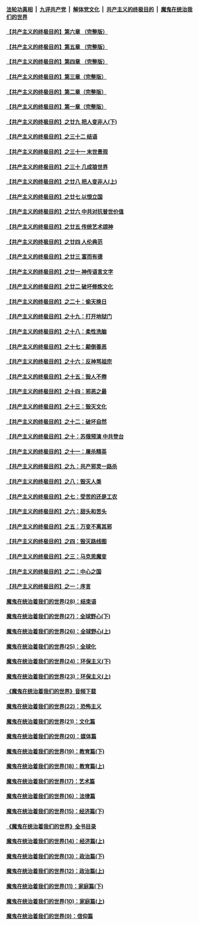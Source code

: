 

####  [法轮功真相](../../../../basic/blob/master/README.md?t=04211801) &nbsp;|&nbsp; [九评共产党](../../../../9ping.md/blob/master/README.md?t=04211801) &nbsp;|&nbsp; [解体党文化](../../../../jtdwh.md/blob/master/README.md?t=04211801)  &nbsp;|&nbsp; [共产主义的终极目的](../../../../gczydzjmd.md/blob/master/README.md?t=04211801) &nbsp;|&nbsp; [魔鬼在统治我们的世界](../../../../mgztzwmdsj.md/blob/master/README.md?t=04211801) 

#### [【共产主义的终极目的】第六章 （完整版）](../pages/nsc422/n11428913.md?t=04211801) 

#### [【共产主义的终极目的】第五章 （完整版）](../pages/nsc422/n11428912.md?t=04211801) 

#### [【共产主义的终极目的】第四章 （完整版）](../pages/nsc422/n11428907.md?t=04211801) 

#### [【共产主义的终极目的】第三章（完整版）](../pages/nsc422/n11428848.md?t=04211801) 

#### [【共产主义的终极目的】第二章（完整版）](../pages/nsc422/n11428831.md?t=04211801) 

#### [【共产主义的终极目的】第一章（完整版）](../pages/nsc422/n11417651.md?t=04211801) 

#### [【共产主义的终极目的】之廿九 把人变非人(下)](../pages/nsc422/n11344140.md?t=04211801) 

#### [【共产主义的终极目的】之三十二 结语](../pages/nsc422/n11360535.md?t=04211801) 

#### [【共产主义的终极目的】之三十一 末世景观](../pages/nsc422/n11351129.md?t=04211801) 

#### [【共产主义的终极目的】之三十 几成狼世界](../pages/nsc422/n11348280.md?t=04211801) 

#### [【共产主义的终极目的】之廿八 把人变非人(上)](../pages/nsc422/n11340492.md?t=04211801) 

#### [【共产主义的终极目的】之廿七 以恨立国](../pages/nsc422/n11336944.md?t=04211801) 

#### [【共产主义的终极目的】之廿六 中共对抗普世价值](../pages/nsc422/n11324785.md?t=04211801) 

#### [【共产主义的终极目的】之廿五 传统艺术颂神](../pages/nsc422/n11296396.md?t=04211801) 

#### [【共产主义的终极目的】之廿四 人伦典范](../pages/nsc422/n11296397.md?t=04211801) 

#### [【共产主义的终极目的】之廿三 富而有德](../pages/nsc422/n11283598.md?t=04211801) 

#### [【共产主义的终极目的】之廿一 神传语言文字](../pages/nsc422/n11263265.md?t=04211801) 

#### [【共产主义的终极目的】之廿二 破坏修炼文化](../pages/nsc422/n11245728.md?t=04211801) 

#### [【共产主义的终极目的】之二十：偷天换日](../pages/nsc422/n11238846.md?t=04211801) 

#### [【共产主义的终极目的】之十九：打开地狱门](../pages/nsc422/n11206376.md?t=04211801) 

#### [【共产主义的终极目的】之十八：柔性洗脑](../pages/nsc422/n11199994.md?t=04211801) 

#### [【共产主义的终极目的】之十七：颠倒善恶](../pages/nsc422/n11179782.md?t=04211801) 

#### [【共产主义的终极目的】之十六：反神骂祖宗](../pages/nsc422/n11166798.md?t=04211801) 

#### [【共产主义的终极目的】之十五：毁人不倦](../pages/nsc422/n11166792.md?t=04211801) 

#### [【共产主义的终极目的】之十四：邪恶之最](../pages/nsc422/n11150249.md?t=04211801) 

#### [【共产主义的终极目的】之十三：毁灭文化](../pages/nsc422/n11135227.md?t=04211801) 

#### [【共产主义的终极目的】之十二：破坏自然](../pages/nsc422/n11135214.md?t=04211801) 

#### [【共产主义的终极目的】之十：苏俄预演 中共登台](../pages/nsc422/n11118424.md?t=04211801) 

#### [【共产主义的终极目的】之十一：屠杀精英](../pages/nsc422/n11118442.md?t=04211801) 

#### [【共产主义的终极目的】之九：共产邪灵一路杀](../pages/nsc422/n11114139.md?t=04211801) 

#### [【共产主义的终极目的】之八：毁灭人类](../pages/nsc422/n11108503.md?t=04211801) 

#### [【共产主义的终极目的】之七：受苦的还是工农](../pages/nsc422/n11101809.md?t=04211801) 

#### [【共产主义的终极目的】之六：甜头和苦头](../pages/nsc422/n11096971.md?t=04211801) 

#### [【共产主义的终极目的】之五：万变不离其邪](../pages/nsc422/n11091285.md?t=04211801) 

#### [【共产主义的终极目的】之四：毁灭路线图](../pages/nsc422/n11086284.md?t=04211801) 

#### [【共产主义的终极目的】之三：马克思魔变](../pages/nsc422/n11061941.md?t=04211801) 

#### [【共产主义的终极目的】之二：中心之国](../pages/nsc422/n11047728.md?t=04211801) 

#### [【共产主义的终极目的】之一：序言](../pages/nsc422/n11086077.md?t=04211801) 

#### [魔鬼在统治着我们的世界(28)：结束语](../pages/nsc422/n10936246.md?t=04211801) 

#### [魔鬼在统治着我们的世界(27)：全球野心(下)](../pages/nsc422/n10928319.md?t=04211801) 

#### [魔鬼在统治着我们的世界(26)：全球野心(上)](../pages/nsc422/n10900318.md?t=04211801) 

#### [魔鬼在统治着我们的世界(25)：全球化](../pages/nsc422/n10788205.md?t=04211801) 

#### [魔鬼在统治着我们的世界(24)：环保主义(下)](../pages/nsc422/n10695307.md?t=04211801) 

#### [魔鬼在统治着我们的世界(23)：环保主义(上)](../pages/nsc422/n10688613.md?t=04211801) 

#### [《魔鬼在统治着我们的世界》音频下载](../pages/nsc422/n10635553.md?t=04211801) 

#### [魔鬼在统治着我们的世界(22)：恐怖主义](../pages/nsc422/n10614727.md?t=04211801) 

#### [魔鬼在统治着我们的世界(21)：文化篇](../pages/nsc422/n10597706.md?t=04211801) 

#### [魔鬼在统治着我们的世界(20)：媒体篇](../pages/nsc422/n10586579.md?t=04211801) 

#### [魔鬼在统治着我们的世界(19)：教育篇(下)](../pages/nsc422/n10564808.md?t=04211801) 

#### [魔鬼在统治着我们的世界(18)：教育篇(上)](../pages/nsc422/n10526970.md?t=04211801) 

#### [魔鬼在统治着我们的世界(17)：艺术篇](../pages/nsc422/n10499093.md?t=04211801) 

#### [魔鬼在统治着我们的世界(16)：法律篇](../pages/nsc422/n10485969.md?t=04211801) 

#### [魔鬼在统治着我们的世界(15)：经济篇(下)](../pages/nsc422/n10469975.md?t=04211801) 

#### [《魔鬼在统治着我们的世界》全书目录](../pages/nsc422/n10464261.md?t=04211801) 

#### [魔鬼在统治着我们的世界(14)：经济篇(上)](../pages/nsc422/n10457370.md?t=04211801) 

#### [魔鬼在统治着我们的世界(13)：政治篇(下)](../pages/nsc422/n10448270.md?t=04211801) 

#### [魔鬼在统治着我们的世界(12)：政治篇(上)](../pages/nsc422/n10444576.md?t=04211801) 

#### [魔鬼在统治着我们的世界(11)：家庭篇(下)](../pages/nsc422/n10440961.md?t=04211801) 

#### [魔鬼在统治着我们的世界(10)：家庭篇(上)](../pages/nsc422/n10435448.md?t=04211801) 

#### [魔鬼在统治着我们的世界(9)：信仰篇](../pages/nsc422/n10432159.md?t=04211801) 

